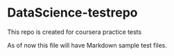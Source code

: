 # DataScience-testrepo
This repo is created for coursera practice tests

As of now this file will have Markdown sample test files. 
